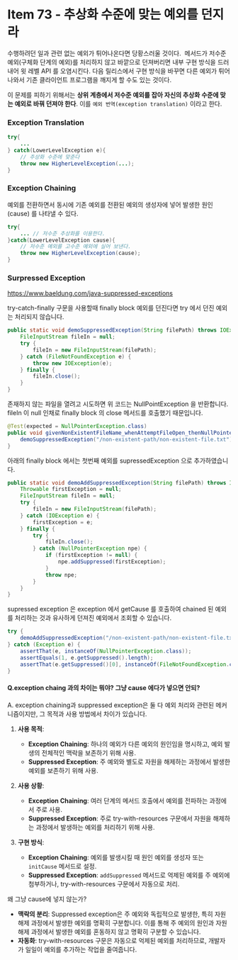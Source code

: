 # Item 73 - 추상화 수준에 맞는 예외를 던지라

수행하려던 일과 관련 없는 예외가 튀어나온다면 당황스러울 것이다.  메서드가 저수준 예외(구체화 단계의 예외)를 처리하지 않고 바깥으로 던져버리면 내부 구현 방식을 드러내어 윗 레벨 API 를 오염시킨다. 다음 릴리스에서 구현 방식을 바꾸면 다른 예외가 튀어나와서 기존 클라이언트 프로그램을 깨지게 할 수도 있는 것이다.

이 문제를 피하기 위해서는 **상위 계층에서 저수준 예외를 잡아 자신의 추상화 수준에 맞는 예외로 바꿔 던져야 한다**. 이를 `예외 번역(exception translation)` 이라고 한다. 

### Exception Translation

```java
try{
	...
} catch(LowerLevelException e){
	// 추상화 수준에 맞춘다
	throw new HigherLevelException(...);
}
```

### Exception Chaining

예외를 전환하면서 동시에 기존 예외를 전환된 예외의 생성자에 넣어 발생한 원인 (cause) 를 나타낼 수 있다.

```java
try{
	... // 저수준 추상화를 이용한다.
}catch(LowerLevelException cause){
	// 저수준 예외를 고수준 예외에 실어 보낸다.
    throw new HigherLevelException(cause);
}
```

### Surpressed Exception

https://www.baeldung.com/java-suppressed-exceptions

try-catch-finally 구문을 사용할때 finally block 예외를 던진다면 try 에서 던진 예외는 처리되지 않습니다. 

```java
public static void demoSuppressedException(String filePath) throws IOException {
    FileInputStream fileIn = null;
    try {
        fileIn = new FileInputStream(filePath);
    } catch (FileNotFoundException e) {
        throw new IOException(e);
    } finally {
        fileIn.close();
    }
}
```


존재하지 않는 파일을 열려고 시도하면 위 코드는 NullPointException 을 반환합니다.
fileIn 이 null 인채로 finally block 의 close 메서드를 호출했기 때문입니다.
```java
@Test(expected = NullPointerException.class)
public void givenNonExistentFileName_whenAttemptFileOpen_thenNullPointerException() throws IOException {
    demoSuppressedException("/non-existent-path/non-existent-file.txt");
}
```

아래의 finally block 에서는 첫번째 예외를 supressedException 으로 추가하였습니다.

```java
public static void demoAddSuppressedException(String filePath) throws IOException {
    Throwable firstException = null;
    FileInputStream fileIn = null;
    try {
        fileIn = new FileInputStream(filePath);
    } catch (IOException e) {
        firstException = e;
    } finally {
        try {
            fileIn.close();
        } catch (NullPointerException npe) {
            if (firstException != null) {
                npe.addSuppressed(firstException);
            }
            throw npe;
        }
    }
}
```

supressed exception 은 exception 에서 getCause 를 호출하여 chained 된 예외를 처리하는 것과 유사하게 던져진 예외에서 조회할 수 있습니다.

```java
try {
    demoAddSuppressedException("/non-existent-path/non-existent-file.txt");
} catch (Exception e) {
    assertThat(e, instanceOf(NullPointerException.class));
    assertEquals(1, e.getSuppressed().length);
    assertThat(e.getSuppressed()[0], instanceOf(FileNotFoundException.class));
}
```


#### Q.exception chaing 과의 차이는 뭐야? 그냥 cause 에다가 넣으면 안되?


A. 
exception chaining과 suppressed exception은 둘 다 예외 처리와 관련된 메커니즘이지만, 그 목적과 사용 방법에서 차이가 있습니다.

1. **사용 목적**:
    
    - **Exception Chaining**: 하나의 예외가 다른 예외의 원인임을 명시하고, 예외 발생의 전체적인 맥락을 보존하기 위해 사용.
    - **Suppressed Exception**: 주 예외와 별도로 자원을 해제하는 과정에서 발생한 예외를 보존하기 위해 사용.
2. **사용 상황**:
    
    - **Exception Chaining**: 여러 단계의 메서드 호출에서 예외를 전파하는 과정에서 주로 사용.
    - **Suppressed Exception**: 주로 try-with-resources 구문에서 자원을 해제하는 과정에서 발생하는 예외를 처리하기 위해 사용.
3. **구현 방식**:
    
    - **Exception Chaining**: 예외를 발생시킬 때 원인 예외를 생성자 또는 `initCause` 메서드로 설정.
    - **Suppressed Exception**: `addSuppressed` 메서드로 억제된 예외를 주 예외에 첨부하거나, try-with-resources 구문에서 자동으로 처리.

왜 그냥 cause에 넣지 않는가?

- **맥락의 분리**: Suppressed exception은 주 예외와 독립적으로 발생한, 특히 자원 해제 과정에서 발생한 예외를 명확히 구분합니다. 이를 통해 주 예외의 원인과 자원 해제 과정에서 발생한 예외를 혼동하지 않고 명확히 구분할 수 있습니다.
- **자동화**: try-with-resources 구문은 자동으로 억제된 예외를 처리하므로, 개발자가 일일이 예외를 추가하는 작업을 줄여줍니다.